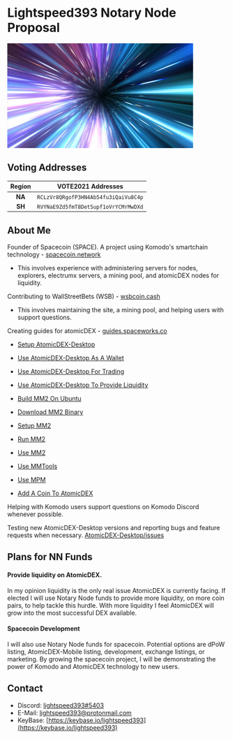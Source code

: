 # Lightspeed393 Notary Node Proposal

![lightspeed393](lightspeed393.jpg)

## Voting Addresses

| Region | VOTE2021 Addresses                   |
|:-----: | :----------------------------------: |
| **NA** | `RCLzVr8QRgofP3HN4Ab54fu3iQaiVu8C4p` |
| **SH** | `RVYNaE9Zd5fmT8DetSupf1oVrYCMrMwDXd` |

## About Me

Founder of Spacecoin (SPACE). A project using Komodo's smartchain technology - [spacecoin.network](https://spacecoin.network)

  - This involves experience with administering servers for nodes, explorers, electrumx servers, a mining pool, and atomicDEX nodes for liquidity.

Contributing to WallStreetBets (WSB) - [wsbcoin.cash](https://wsbcoin.cash)

  - This involves maintaining the site, a mining pool, and helping users with support questions.

Creating guides for atomicDEX - [guides.spaceworks.co](https:/guides.spaceworks.co)

  - [Setup AtomicDEX-Desktop](https://guides.spaceworks.co/Setup-AtomicDEX-Desktop.html)
  - [Use AtomicDEX-Desktop As A Wallet](https://guides.spaceworks.co/Use-AtomicDEX-Desktop-As-A-Wallet.html)
  - [Use AtomicDEX-Desktop For Trading](https://guides.spaceworks.co/Use-AtomicDEX-Desktop-For-Trading.html)
  - [Use AtomicDEX-Desktop To Provide Liquidity](https://guides.spaceworks.co/Use-AtomicDEX-Desktop-To-Provide-Liquidity.html)

  - [Build MM2 On Ubuntu](https://guides.spaceworks.co/Build-MM2-On-Ubuntu.html)
  - [Download MM2 Binary](https://guides.spaceworks.co/Download-MM2-Binary.html)
  - [Setup MM2](https://guides.spaceworks.co/Setup-MM2.html)
  - [Run MM2](https://guides.spaceworks.co/Run-MM2.html)
  - [Use MM2](https://guides.spaceworks.co/Use-MM2.html)

  - [Use MMTools](https://guides.spaceworks.co/Use-MMTools.html)
  - [Use MPM](https://guides.spaceworks.co/Use-MPM.html)

  - [Add A Coin To AtomicDEX](https://guides.spaceworks.co/Add-A-Coin-To-AtomicDEX.html)

Helping with Komodo users support questions on Komodo Discord whenever possible.

Testing new AtomicDEX-Desktop versions and reporting bugs and feature requests when necessary. [AtomicDEX-Desktop/issues](https://github.com/KomodoPlatform/atomicDEX-Desktop/issues?q=is%3Aissue+author%3Alightspeed393)

## Plans for NN Funds

#### Provide liquidity on AtomicDEX.

  In my opinion liquidity is the only real issue AtomicDEX is currently facing. If elected I will use Notary Node funds to provide more liquidity, on more coin pairs, to help tackle this hurdle. With more liquidity I feel AtomicDEX will grow into the most successful DEX available.

#### Spacecoin Development

  I will also use Notary Node funds for spacecoin. Potential options are dPoW listing, AtomicDEX-Mobile listing, development, exchange listings, or marketing. By growing the spacecoin project, I will be demonstrating the power of Komodo and AtomicDEX technology to new users.

## Contact

- Discord: [lightspeed393#5403](https://discordapp.com/users/701906685274357892/)
- E-Mail: [lightspeed393@protonmail.com](mailto:lightspeed393@protonmail.com)
- KeyBase: [https://keybase.io/lightspeed393](https://keybase.io/lightspeed393)
